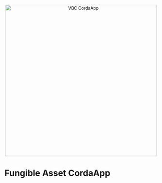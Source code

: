 <p align="center">
  <img src="https://www.corda.net/wp-content/uploads/2016/11/fg005_corda_b.png" alt="VBC CordaApp" width="500">
</p>

# Fungible Asset CordaApp


